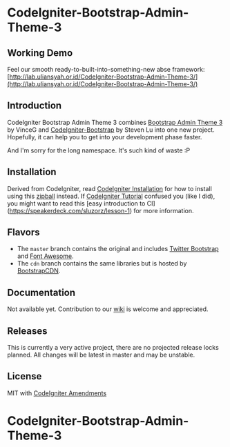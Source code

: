 CodeIgniter-Bootstrap-Admin-Theme-3
===================================

## Working Demo
Feel our smooth ready-to-built-into-something-new abse framework: [http://lab.uliansyah.or.id/CodeIgniter-Bootstrap-Admin-Theme-3/](http://lab.uliansyah.or.id/CodeIgniter-Bootstrap-Admin-Theme-3/)

## Introduction

CodeIgniter Bootstrap Admin Theme 3 combines [Bootstrap Admin Theme 3](https://github.com/VinceG/Bootstrap-Admin-Theme-3) by VinceG and [CodeIgniter-Bootstrap](https://github.com/sjlu/CodeIgniter-Bootstrap) by Steven Lu into one new project. Hopefully, it can help you to get into your development phase faster. 

And I'm sorry for the long namespace. It's such kind of waste :P

## Installation

Derived from CodeIgniter, read [CodeIgniter Installation](http://codeigniter.com/user_guide/installation/index.html) for how to install using this [zipball](https://github.com/BetaUliansyah/CodeIgniter-Bootstrap-Admin-Theme-3/archive/master.zip) instead. If [CodeIgniter Tutorial](http://codeigniter.com/user_guide/tutorial/index.html) confused you (like I did), you might want to read this [easy introduction to CI] (https://speakerdeck.com/sluzorz/lesson-1) for more information.

## Flavors

* The `master` branch contains the original and includes [Twitter Bootstrap](http://twitter.github.io/bootstrap/) and [Font Awesome](http://fortawesome.github.io/Font-Awesome/).
* The `cdn` branch contains the same libraries but is hosted by [BootstrapCDN](http://www.bootstrapcdn.com/).

## Documentation

Not available yet. Contribution to our [wiki](https://github.com/BetaUliansyah/CodeIgniter-Bootstrap-Admin-Theme-3/wiki) is welcome and appreciated.

## Releases

This is currently a very active project, there are no projected release locks planned. All changes will be latest in master and may be unstable.

## License

MIT with [CodeIgniter Amendments](http://codeigniter.com/user_guide/license.html)

CodeIgniter-Bootstrap-Admin-Theme-3
===================================
